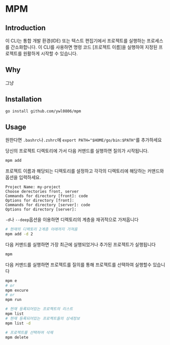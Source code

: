 # MPM

## Introduction

이 CLI는 통합 개발 환경(IDE) 또는 텍스트 편집기에서 프로젝트를 실행하는 프로세스를 간소화합니다. 이 CLI를 사용하면 명령 코드 [프로젝트 이름]을 실행하여 지정된 프로젝트를 원활하게 시작할 수 있습니다.

## Why

그냥

## Installation

```bash
go install github.com/ywl0806/mpm
```

## Usage

원한다면 `.bashrc`나`.zshrc`에 `export PATH="$HOME/go/bin:$PATH"`를 추가하세요

당신의 프로젝트 디렉토리에 가서 다음 커맨드를 실행하면 질의가 시작됩니다.

```bash
mpm add
```

프로젝트 이름과 해당되는 디렉토리를 설정하고 각각의 디렉토리에 해당하는 커맨드와 옵션을 입력하세요.

```
Project Name: my-project
Choose derectories front, server
Commands for directory [front]: code
Options for directory [front]:
Commands for directory [server]: code
Options for directory [server]:
```

`-d`나 `--deep`옵션을 이용하면 디렉토리의 계층을 재귀적으로 가져옵니다

```bash
# 현재의 디렉토리 2계층 아래까지 가져옴
mpm add -d 2
```

다음 커맨드를 실행하면 가장 최근에 실행되었거나 추가된 프로젝트가 실행됩니다

```bash
mpm
```

다음 커맨드를 실행하면 프로젝트를 질의를 통해 프로젝트를 선택하여 실행할수 있습니다

```bash
mpm e
# or
mpm excure
# or
mpm run
```

```bash
# 현재 등록되어있는 프로젝트의 리스트
mpm list
# 현재 등록되어있는 프로젝트들의 상세정보
mpm list -d
```

```bash
# 프로젝트를 선택하여 삭제
mpm delete
```
